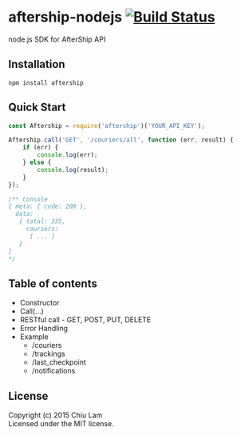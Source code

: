 # aftership-nodejs [![Build Status](https://secure.travis-ci.org/chiulam/aftership-nodejs.png?branch=master)](http://travis-ci.org/chiulam/aftership-nodejs)

node.js SDK for AfterShip API

## Installation
```
npm install aftership
```

## Quick Start

```javascript
const Aftership = require('aftership')('YOUR_API_KEY');

Aftership.call('GET', '/couriers/all', function (err, result) {
	if (err) {
		console.log(err);
	} else {
		console.log(result);
	}
});

/** Console
{ meta: { code: 200 },
  data:
   { total: 335,
     couriers:
      [ ... ]
   }
}
*/
```


## Table of contents

- Constructor
- Call(...)
- RESTful call - GET, POST, PUT, DELETE
- Error Handling
- Example
	- /couriers
	- /trackings
	- /last_checkpoint
	- /notifications

## License
Copyright (c) 2015 Chiu Lam  
Licensed under the MIT license.
